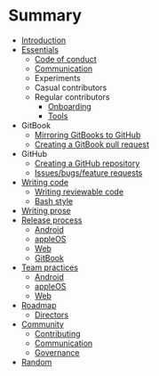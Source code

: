 # Summary

* [Introduction](README.md)
* [Essentials](essentials.md)
   * [Code of conduct](code_of_conduct.md)
   * [Communication](communication.md)
   * Experiments
   * Casual contributors
   * Regular contributors
       * [Onboarding](onboarding.md)
       * [Tools](tools.md)
* GitBook
   * [Mirroring GitBooks to GitHub](updating_our_books.md)
   * [Creating a GitBook pull request](gitbook_pull_request.md)
* GitHub
   * [Creating a GitHub repository](creating_a_github_repository.md)
   * [Issues/bugs/feature requests](issue_policies.md)
* [Writing code](code_policies.md)
   * [Writing reviewable code](writing_reviewable_code.md)
   * [Bash style](bash_style.md)
* [Writing prose](writing_prose.md)
* [Release process](release_process/README.md)
   * [Android](release_process/android.md)
   * [appleOS](release_process/appleos.md)
   * [Web](release_process/web.md)
   * [GitBook](release_process/gitbook.md)
* [Team practices](team_practices/README.md)
   * [Android](team_practices/android.md)
   * [appleOS](team_practices/appleos.md)
   * [Web](team_practices/web.md)
* [Roadmap](roadmaps/README.md)
   * [Directors](roadmaps/directors.md)
* [Community](community/README.md)
   * [Contributing](CONTRIBUTING.md)
   * [Communication](community/communication.md)
   * [Governance](community/governance.md)
* [Random](random.md)

